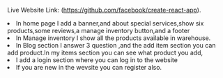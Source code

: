 Live Website Link: (https://github.com/facebook/create-react-app).

<li>In home page I add a banner,and about special services,show six products,some reviews,a manage inventory button,and a footer</Li>
<li>In Manage inventory I show all the products available in warehouse.</Li>
<li>In Blog section I answer 3 question ,and the add item section you can add product.In my items section you can see what product you add, </Li>
<li>I add a login section where you can log in to the website</Li>
<li>If you are new in the wevsite you can register also.</Li>
